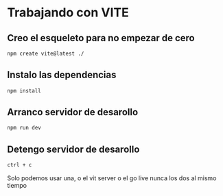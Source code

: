 # Trabajando con VITE

## Creo el esqueleto para no empezar de cero
```sh
npm create vite@latest ./
```

## Instalo las dependencias

```sh
npm install
```
## Arranco servidor de desarollo

```sh
npm run dev
```
## Detengo servidor de desarollo

```sh
ctrl + c
```

Solo podemos usar una, o el vit server o el go live nunca los dos al mismo tiempo

